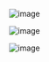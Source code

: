 

![image](https://github.com/Octrainn/MetHacks2023Base/assets/117962555/625c1321-98ac-48cc-87c0-a3588c8904ad)

![image](https://github.com/Octrainn/MetHacks2023Base/assets/117962555/74f3bf7c-c66d-4512-a70b-3ffd2494c8f2)


![image](https://github.com/Octrainn/MetHacks2023Base/assets/117962555/0b24d3cf-ffc6-4ff9-a369-c3a4c0e46604)

